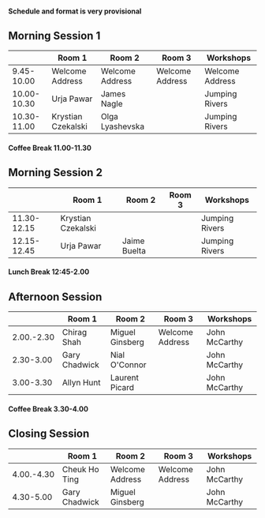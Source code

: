 
#### Schedule and format is very provisional

## Morning Session 1

| |Room 1| Room 2 | Room 3 | Workshops |
|---|-----|-----|-----|-------|
|9.45-10.00| Welcome Address|  Welcome Address | Welcome Address | Welcome Address |
|10.00-10.30 | Urja Pawar| James Nagle | | Jumping Rivers|
|10.30-11.00 | Krystian Czekalski | Olga Lyashevska| | Jumping Rivers|

#### Coffee Break 11.00-11.30

## Morning Session 2

| |Room 1| Room 2 | Room 3 | Workshops |
|---|-----|-----|-----|-------|
|11.30-12.15 | Krystian Czekalski | | | Jumping Rivers|
|12.15-12.45 | Urja Pawar| Jaime Buelta | | Jumping Rivers|


#### Lunch Break 12:45-2.00

## Afternoon Session

| |Room 1| Room 2 | Room 3 | Workshops |
|---|-----|-----|-----|-------|
|2.00.-2.30| Chirag Shah | Miguel Ginsberg   | Welcome Address | John McCarthy|
|2.30-3.00 | Gary Chadwick | Nial O'Connor | | John McCarthy|
|3.00-3.30 | Allyn Hunt| Laurent Picard | | John McCarthy|

#### Coffee Break 3.30-4.00

## Closing Session

| |Room 1| Room 2 | Room 3 | Workshops |
|---|-----|-----|-----|-------|
|4.00.-4.30| Cheuk Ho Ting |  Welcome Address | Welcome Address | John McCarthy |
|4.30-5.00 | Gary Chadwick | Miguel Ginsberg | | John McCarthy|


